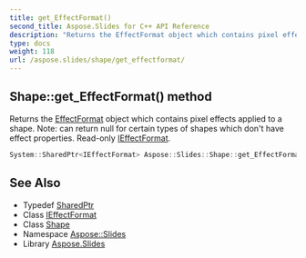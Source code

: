 ```yaml
---
title: get_EffectFormat()
second_title: Aspose.Slides for C++ API Reference
description: "Returns the EffectFormat object which contains pixel effects applied to a shape. Note: can return null for certain types of shapes which don't have effect properties. Read-only IEffectFormat."
type: docs
weight: 118
url: /aspose.slides/shape/get_effectformat/
---
```

## Shape::get_EffectFormat() method


Returns the [EffectFormat](../../effectformat/) object which contains pixel effects applied to a shape. Note: can return null for certain types of shapes which don't have effect properties. Read-only [IEffectFormat](../../ieffectformat/).

```cpp
System::SharedPtr<IEffectFormat> Aspose::Slides::Shape::get_EffectFormat() override
```

## See Also

* Typedef [SharedPtr](../../../system/sharedptr/)
* Class [IEffectFormat](../../ieffectformat/)
* Class [Shape](../)
* Namespace [Aspose::Slides](../../)
* Library [Aspose.Slides](../../../)
